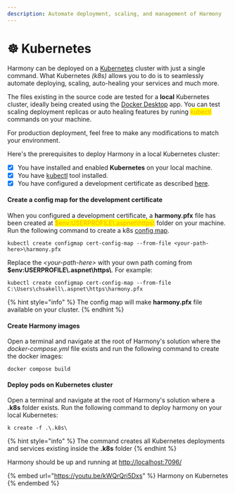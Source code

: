 ```yaml
---
description: Automate deployment, scaling, and management of Harmony
---
```


# ☸️ Kubernetes

Harmony can be deployed on a [Kubernetes](https://kubernetes.io/) cluster with just a single command. What Kubernetes _(k8s)_ allows you to do is to seamlessly automate deploying,  scaling, auto-healing your services and much more.&#x20;

The files existing in the source code are tested for a **local** Kubernetes cluster, ideally being created using the [Docker Desktop](https://www.docker.com/products/docker-desktop/) app. You can test scaling deployment replicas or auto healing features by runing <mark style="color:orange;">kubectl</mark> commands on your machine.

For production deployment, feel free to make any modifications to match your environment.

Here's the prerequisites to deploy Harmony in a local Kubernetes cluster:

* [x] You have installed and enabled **Kubernetes** on your local machine.
* [x] You have [kubectl](https://kubernetes.io/docs/tasks/tools/#kubectl) tool installed.
* [x] You have configured a development certificate as described [here](https://docs.harmony-teams.com/overview/setup/docker#create-and-trust-a-development-certificate).

#### Create a config map for the development certificate

When you configured a development certificate, a **harmony.pfx** file has been created at <mark style="color:orange;">$env:USERPROFILE\\.aspnet\https\\</mark> folder on your machine. Run the following command to create a k8s [config map](https://kubernetes.io/docs/concepts/configuration/configmap/).

```docker
kubectl create configmap cert-config-map --from-file <your-path-here>\harmony.pfx
```

Replace the _\<your-path-here>_ with your own path coming from **$env:USERPROFILE\\.aspnet\https\\**. For example:

```
kubectl create configmap cert-config-map --from-file C:\Users\chsakell\.aspnet\https\harmony.pfx
```

{% hint style="info" %}
The config map will make **harmony.pfx** file available on your cluster.
{% endhint %}

#### Create Harmony images

Open a terminal and navigate at the root of Harmony's solution where the _docker-compose.yml_ file exists and run the following command to create the docker images:

```docker
docker compose build
```

#### Deploy pods on Kubernetes cluster

Open a terminal and navigate at the root of Harmony's solution where a **.k8s** folder exists. Run the following command to deploy harmony on your local Kubernetes:

```docker
k create -f .\.k8s\
```

{% hint style="info" %}
The command creates all Kubernetes deployments and services existing inside the **.k8s** folder
{% endhint %}

Harmony should be up and running at [http://localhost:7096/](http://localhost:7096/)

{% embed url="https://youtu.be/kWQrQri5Dxs" %}
Harmony on Kubernetes
{% endembed %}
